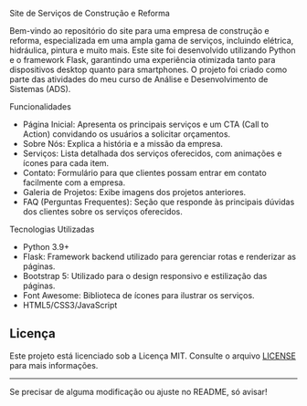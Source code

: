  Site de Serviços de Construção e Reforma

Bem-vindo ao repositório do site para uma empresa de construção e reforma, especializada em uma ampla gama de serviços, incluindo elétrica, hidráulica, pintura e muito mais. Este site foi desenvolvido utilizando Python e o framework Flask, garantindo uma experiência otimizada tanto para dispositivos desktop quanto para smartphones. O projeto foi criado como parte das atividades do meu curso de Análise e Desenvolvimento de Sistemas (ADS).


 Funcionalidades

- Página Inicial: Apresenta os principais serviços e um CTA (Call to Action) convidando os usuários a solicitar orçamentos.
- Sobre Nós: Explica a história e a missão da empresa.
- Serviços: Lista detalhada dos serviços oferecidos, com animações e ícones para cada item.
- Contato: Formulário para que clientes possam entrar em contato facilmente com a empresa.
- Galeria de Projetos: Exibe imagens dos projetos anteriores.
- FAQ (Perguntas Frequentes): Seção que responde às principais dúvidas dos clientes sobre os serviços oferecidos.

 Tecnologias Utilizadas

- Python 3.9+
- Flask: Framework backend utilizado para gerenciar rotas e renderizar as páginas.
- Bootstrap 5: Utilizado para o design responsivo e estilização das páginas.
- Font Awesome: Biblioteca de ícones para ilustrar os serviços.
- HTML5/CSS3/JavaScript

## Licença

Este projeto está licenciado sob a Licença MIT. Consulte o arquivo [LICENSE](LICENSE) para mais informações.

---

Se precisar de alguma modificação ou ajuste no README, só avisar!
